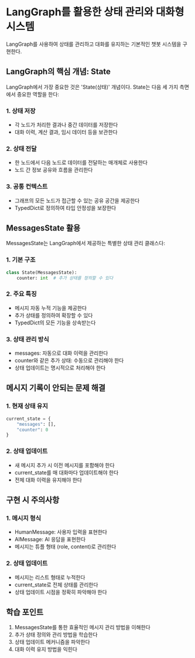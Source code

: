 

# LangGraph를 활용한 상태 관리와 대화형 시스템

LangGraph를 사용하여 상태를 관리하고 대화를 유지하는 기본적인 챗봇 시스템을 구현한다.

## LangGraph의 핵심 개념: State

LangGraph에서 가장 중요한 것은 'State(상태)' 개념이다. State는 다음 세 가지 측면에서 중요한 역할을 한다:

### 1. 상태 저장
- 각 노드가 처리한 결과나 중간 데이터를 저장한다
- 대화 이력, 계산 결과, 임시 데이터 등을 보관한다

### 2. 상태 전달
- 한 노드에서 다음 노드로 데이터를 전달하는 매개체로 사용한다
- 노드 간 정보 공유와 흐름을 관리한다

### 3. 공통 컨텍스트
- 그래프의 모든 노드가 접근할 수 있는 공유 공간을 제공한다
- TypedDict로 정의하여 타입 안정성을 보장한다

## MessagesState 활용

MessagesState는 LangGraph에서 제공하는 특별한 상태 관리 클래스다:

### 1. 기본 구조
```python
class State(MessagesState):
    counter: int  # 추가 상태를 정의할 수 있다
```

### 2. 주요 특징
- 메시지 자동 누적 기능을 제공한다
- 추가 상태를 정의하여 확장할 수 있다
- TypedDict의 모든 기능을 상속받는다

### 3. 상태 관리 방식
- messages: 자동으로 대화 이력을 관리한다
- counter와 같은 추가 상태: 수동으로 관리해야 한다
- 상태 업데이트는 명시적으로 처리해야 한다

## 메시지 기록이 안되는 문제 해결

### 1. 현재 상태 유지
```python
current_state = {
    "messages": [],
    "counter": 0
}
```

### 2. 상태 업데이트
- 새 메시지 추가 시 이전 메시지를 포함해야 한다
- current_state를 매 대화마다 업데이트해야 한다
- 전체 대화 이력을 유지해야 한다

## 구현 시 주의사항

### 1. 메시지 형식
- HumanMessage: 사용자 입력을 표현한다
- AIMessage: AI 응답을 표현한다
- 메시지는 튜플 형태 (role, content)로 관리한다

### 2. 상태 업데이트
- 메시지는 리스트 형태로 누적한다
- current_state로 전체 상태를 관리한다
- 상태 업데이트 시점을 정확히 파악해야 한다

## 학습 포인트

1. MessagesState를 통한 효율적인 메시지 관리 방법을 이해한다
2. 추가 상태 정의와 관리 방법을 학습한다
3. 상태 업데이트 메커니즘을 파악한다
4. 대화 이력 유지 방법을 익힌다
